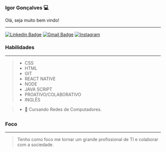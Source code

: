### Igor Gonçalves 💻
<p>Olá, seja muito bem vindo! </p>

------------

[![Linkedin Badge](https://img.shields.io/badge/-LinkedIn-0096c7?style=for-the-badge&logo=Linkedin&logoColor=white&link=https:https://www.linkedin.com/in/igor-gon%C3%A7alves-0019751aa/)](https://www.linkedin.com/in/igor-gon%C3%A7alves-0019751aa/)
[![Gmail Badge](https://img.shields.io/badge/-Gmail-ef233c?style=for-the-badge&logo=Gmail&logoColor=white&link=mailto:t.igorhus@gmail.com)](mailto:t.igorhus@gmail.com)
[![Instagram](https://img.shields.io/badge/-Instagram-E1306C?style=for-the-badge&logo=Instagram&logoColor=white&link=https:https://www.instagram.com/lob_uz/)](https://www.instagram.com/lob_uz/)



### Habilidades
------------

> - CSS
> - HTML
> - GIT
> - REACT NATIVE
> - NODE
> - JAVA SCRIPT
> - PROATIVO/COLABORATIVO
> - INGLÊS

> - 🌱  Cursando Redes de Computadores.

##

### Foco
------------

> Tenho como foco me tornar um grande profissional de TI e colaborar com a sociedade.
